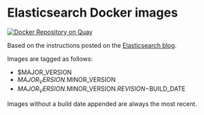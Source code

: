 # Elasticsearch Docker images

[![Docker Repository on Quay](https://quay.io/repository/widen/elasticsearch/status "Docker Repository on Quay")](https://quay.io/repository/widen/elasticsearch)


Based on the instructions posted on the [Elasticsearch blog](https://www.elastic.co/blog/how-to-make-a-dockerfile-for-elasticsearch).

Images are tagged as follows:

 - $MAJOR_VERSION
 - $MAJOR_VERSION.$MINOR_VERSION
 - $MAJOR_VERSION.$MINOR_VERSION.$REVISION-$BUILD_DATE

Images without a build date appended are always the most recent.
